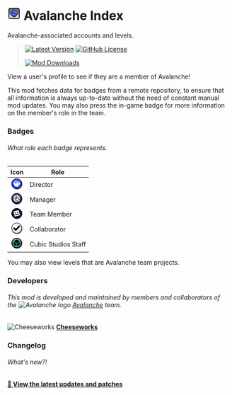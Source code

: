 # <img src="logo.png" width="30" alt="The mod's logo." /> Avalanche Index
Avalanche-associated accounts and levels.

> [<img alt="Latest Version" src="https://img.shields.io/github/v/release/CubicCommunity/AvalancheIndex?include_prereleases&sort=semver&display_name=release&style=for-the-badge&logo=github&logoColor=ffffff&label=Version">](https://www.github.com/CubicCommunity/AvalancheIndex/releases/)    [<img alt="GitHub License" src="https://img.shields.io/github/license/CubicCommunity/AvalancheIndex?style=for-the-badge&logo=gnu&logoColor=ffffff&label=License">](LICENSE.md)
>  
> [<img alt="Mod Downloads" src="https://img.shields.io/github/downloads/CubicCommunity/AvalancheIndex/cubicstudios.avalancheindex.geode?style=for-the-badge&logo=geode&logoColor=ffffff&label=Downloads">](https://www.geode-sdk.org/mods/cubicstudios.avalancheindex)

View a user's profile to see if they are a member of Avalanche!

This mod fetches data for badges from a remote repository, to ensure that all information is always up-to-date without the need of constant manual mod updates. You may also press the in-game badge for more information on the member's role in the team.

### Badges
###### What role each badge represents.
| **Icon**                                                                       | **Role**             |
|:------------------------------------------------------------------------------:|----------------------|
| <img src="resources/director.png" width="25" alt="Director badge" />           | Director             |
| <img src="resources/team-manager.png" width="25" alt="Manager badge" />        | Manager              |
| <img src="resources/team-member.png" width="25" alt="Team member badge" />     | Team Member          |
| <img src="resources/collaborator.png" width="25" alt="Team member badge" />    | Collaborator         |
| <img src="resources/cubic-studios.png" width="25" alt="Cubic Studios badge" /> | Cubic Studios Staff  |

You may also view levels that are Avalanche team projects.

### Developers
###### This mod is developed and maintained by members and collaborators of the <img src="https://i.imgur.com/3QH6N17.png" width="15" alt="Avalanche logo" /> [Avalanche](https://avalanche.cubicstudios.xyz/) team.
<img src="https://i.imgur.com/X8HT4jM.png" width="15" alt="Cheeseworks" /> **[Cheeseworks](https://www.github.com/BlueWitherer/)**

### Changelog
###### What's new?!
**[📜 View the latest updates and patches](changelog.md)**